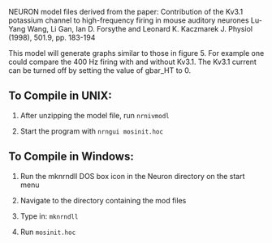 NEURON model files derived from the paper: 
Contribution of the Kv3.1 potassium channel to high-frequency firing in mouse auditory neurones
Lu-Yang Wang, Li Gan, Ian D. Forsythe and Leonard K. Kaczmarek
J. Physiol (1998), 501.9, pp. 183-194

This model will generate graphs similar to those in figure 5.  For
example one could compare the 400 Hz firing with and without Kv3.1.
The Kv3.1 current can be turned off by setting the value of gbar_HT to 0.


## To Compile in UNIX:

1. After unzipping the model file, run ``` nrnivmodl ```

2. Start the program with ``` nrngui mosinit.hoc ```


## To Compile in Windows:

1. Run the mknrndll DOS box icon in the Neuron directory on the start menu

2. Navigate to the directory containing the mod files

3. Type in: ``` mknrndll ```

4. Run ``` mosinit.hoc ```

